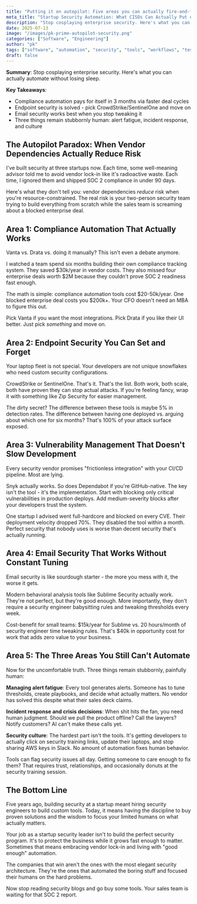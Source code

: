 ```yaml
---
title: "Putting it on autopilot: Five areas you can actually fire-and-forget as a startup CISO"
meta_title: "Startup Security Automation: What CISOs Can Actually Put on Autopilot"
description: "Stop cosplaying enterprise security. Here's what you can actually automate without losing sleep - from compliance to endpoint security."
date: 2025-07-13
image: "/images/pk-prime-autopilot-security.png"
categories: ["Software", "Engineering"]
author: "pk"
tags: ["software", "automation", "security", "tools", "workflows", "testing"]
draft: false
---
```


**Summary**: Stop cosplaying enterprise security. Here's what you can actually automate without losing sleep.

**Key Takeaways**:
- Compliance automation pays for itself in 3 months via faster deal cycles
- Endpoint security is solved - pick CrowdStrike/SentinelOne and move on
- Email security works best when you stop tweaking it
- Three things remain stubbornly human: alert fatigue, incident response, and culture

## The Autopilot Paradox: When Vendor Dependencies Actually Reduce Risk

I've built security at three startups now. Each time, some well-meaning advisor told me to avoid vendor lock-in like it's radioactive waste. Each time, I ignored them and shipped SOC 2 compliance in under 90 days.

Here's what they don't tell you: vendor dependencies _reduce_ risk when you're resource-constrained. The real risk is your two-person security team trying to build everything from scratch while the sales team is screaming about a blocked enterprise deal.

## Area 1: Compliance Automation That Actually Works

Vanta vs. Drata vs. doing it manually? This isn't even a debate anymore.

I watched a team spend six months building their own compliance tracking system. They saved $30k/year in vendor costs. They also missed four enterprise deals worth $2M because they couldn't prove SOC 2 readiness fast enough.

The math is simple: compliance automation tools cost $20-50k/year. One blocked enterprise deal costs you $200k+. Your CFO doesn't need an MBA to figure this out.

Pick Vanta if you want the most integrations. Pick Drata if you like their UI better. Just pick _something_ and move on.

## Area 2: Endpoint Security You Can Set and Forget

Your laptop fleet is not special. Your developers are not unique snowflakes who need custom security configurations.

CrowdStrike or SentinelOne. That's it. That's the list. Both work, both scale, both have proven they can stop actual attacks. If you're feeling fancy, wrap it with something like Zip Security for easier management.

The dirty secret? The difference between these tools is maybe 5% in detection rates. The difference between having one deployed vs. arguing about which one for six months? That's 100% of your attack surface exposed.

## Area 3: Vulnerability Management That Doesn't Slow Development

Every security vendor promises "frictionless integration" with your CI/CD pipeline. Most are lying.

Snyk actually works. So does Dependabot if you're GitHub-native. The key isn't the tool - it's the implementation. Start with blocking only critical vulnerabilities in production deploys. Add medium-severity blocks after your developers trust the system.

One startup I advised went full-hardcore and blocked on every CVE. Their deployment velocity dropped 70%. They disabled the tool within a month. Perfect security that nobody uses is worse than decent security that's actually running.

## Area 4: Email Security That Works Without Constant Tuning

Email security is like sourdough starter - the more you mess with it, the worse it gets.

Modern behavioral analysis tools like Sublime Security actually work. They're not perfect, but they're good enough. More importantly, they don't require a security engineer babysitting rules and tweaking thresholds every week.

Cost-benefit for small teams: $15k/year for Sublime vs. 20 hours/month of security engineer time tweaking rules. That's $40k in opportunity cost for work that adds zero value to your business.

## Area 5: The Three Areas You Still Can't Automate

Now for the uncomfortable truth. Three things remain stubbornly, painfully human:

**Managing alert fatigue**: Every tool generates alerts. Someone has to tune thresholds, create playbooks, and decide what actually matters. No vendor has solved this despite what their sales deck claims.

**Incident response and crisis decisions**: When shit hits the fan, you need human judgment. Should we pull the product offline? Call the lawyers? Notify customers? AI can't make these calls yet.

**Security culture**: The hardest part isn't the tools. It's getting developers to actually click on security training links, update their laptops, and stop sharing AWS keys in Slack. No amount of automation fixes human behavior.

Tools can flag security issues all day. Getting someone to care enough to fix them? That requires trust, relationships, and occasionally donuts at the security training session.

## The Bottom Line

Five years ago, building security at a startup meant hiring security engineers to build custom tools. Today, it means having the discipline to buy proven solutions and the wisdom to focus your limited humans on what actually matters.

Your job as a startup security leader isn't to build the perfect security program. It's to protect the business while it grows fast enough to matter. Sometimes that means embracing vendor lock-in and living with "good enough" automation.

The companies that win aren't the ones with the most elegant security architecture. They're the ones that automated the boring stuff and focused their humans on the hard problems.

Now stop reading security blogs and go buy some tools. Your sales team is waiting for that SOC 2 report.